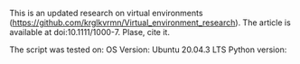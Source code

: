 This is an updated research on virtual environments (https://github.com/krglkvrmn/Virtual_environment_research).
The article is available at doi:10.1111/1000-7. Plase, cite it.

The script was tested on:
OS Version: Ubuntu 20.04.3 LTS
Python version:
